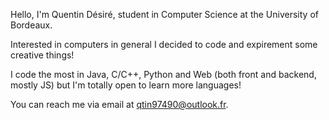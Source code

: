 Hello, I'm Quentin Désiré, student in Computer Science at the University of Bordeaux.

Interested in computers in general I decided to code and expirement some creative things!

I code the most in Java, C/C++, Python and Web (both front and backend, mostly JS) but I'm totally open to learn more languages!

You can reach me via email at qtin97490@outlook.fr.
